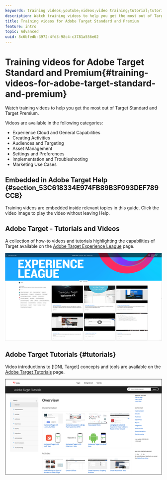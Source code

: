 ```yaml
---
keywords: training videos;youtube;videos;video training;tutorial;tutorials;video
description: Watch training videos to help you get the most out of Target Standard and Target Premium.
title: Training videos for Adobe Target Standard and Premium
feature: intro 
topic: Advanced
uuid: 8c6bfedb-3972-4fd3-98c4-c3781a556e62
---
```


# Training videos for Adobe Target Standard and Premium{#training-videos-for-adobe-target-standard-and-premium}

Watch training videos to help you get the most out of Target Standard and Target Premium.

Videos are available in the following categories:

* Experience Cloud and General Capabilities 
* Creating Activities 
* Audiences and Targeting 
* Asset Management 
* Settings and Preferences 
* Implementation and Troubleshooting 
* Marketing Use Cases

## Embedded in Adobe Target Help {#section_53C618334E974FB89B3F093DEF789CCB}

Training videos are embedded inside relevant topics in this guide. Click the video image to play the video without leaving Help.

## Adobe Target - Tutorials and Videos

A collection of how-to videos and tutorials highlighting the capabilities of Target available on the [Adobe Target Experience League](https://guided.adobe.com/#recommended/solutions/target) page. 

![Experience League videos](/help/c-intro/assets/experience-league.png)

## Adobe Target Tutorials {#tutorials}

Video introductions to [!DNL Target] concepts and tools are available on  the [Adobe Target Tutorials](https://experienceleague.adobe.com/docs/target-learn/tutorials/overview.html) page.

![Adobe Target Tutorials](/help/c-intro/assets/adobe-target-tutorials-new.png)